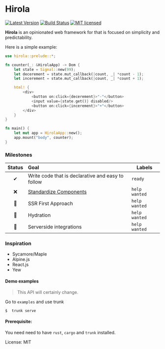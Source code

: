 # Hirola

[![Latest Version](https://img.shields.io/crates/v/hirola.svg)](https://crates.io/crates/hirola)
[![Build Status](https://travis-ci.org/geofmureithi/hirola.svg?branch=master)](https://travis-ci.org/geofmureithi/hirola)
[![MIT licensed](https://img.shields.io/badge/license-MIT-blue.svg)](./LICENSE)

**Hirola** is an opinionated web framework for that is focused on simplicity and predictability.

Here is a simple example:

```rust
use hirola::prelude::*;

fn counter(_: &HirolaApp) -> Dom {
    let state = Signal::new(99);
    let decerement = state.mut_callback(|count, _| *count - 1);
    let incerement = state.mut_callback(|count, _| *count + 1);

    html! {
        <div>
            <button on:click={decerement}>"-"</button>
            <input value={state.get()} disabled/>
            <button on:click={incerement}>"+"</button>
        </div>
    }
}

fn main() {
    let mut app = HirolaApp::new();
    app.mount("body", counter);
}

```

### Milestones

| Status | Goal                                                                      | Labels        |
| :----: | :------------------------------------------------------------------------ | ------------- |
|   ✔    | Write code that is declarative and easy to follow                         | `ready`       |
|   ❌   | [Standardize Components](https://github.com/geofmureithi/hirola/issues/1) | `help wanted` |
|   🚀   | SSR First Approach                                                        | `help wanted` |
|   🚀   | Hydration                                                                 | `help wanted` |
|   🚀   | Serverside integrations                                                   | `help wanted` |

### Inspiration

- Sycamore/Maple
- Alpine.js
- React.js
- Yew

#### Demo examples

> This API will certainly change.

Go to `examples` and use trunk

```
$  trunk serve
```

#### Prerequisite:

You need need to have `rust`, `cargo` and `trunk` installed.

License: MIT
